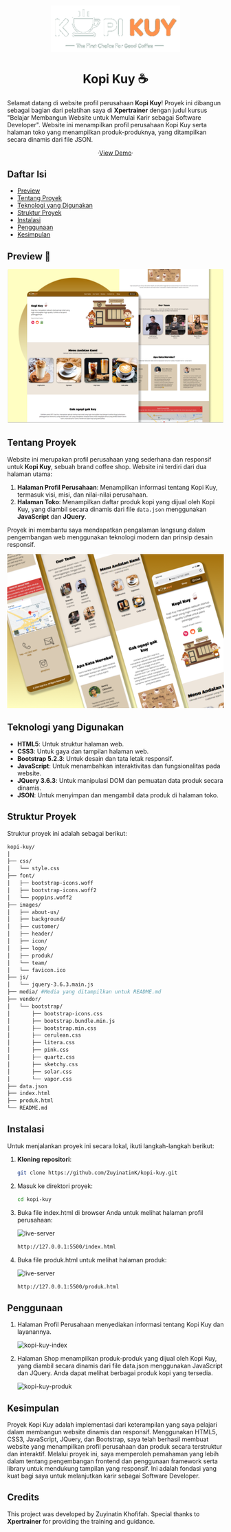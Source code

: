 <p align="center"><a href="https://github.com/ZuyinatinK/kopi-kuy"><img alt="Kopi Kuy" src="images/logo/logo_kuy.png" width="300vw"/></a></p>
<h1 align="center">Kopi Kuy ☕</h1>

Selamat datang di website profil perusahaan **Kopi Kuy**! Proyek ini dibangun sebagai bagian dari pelatihan saya di **Xpertrainer** dengan judul kursus "Belajar Membangun Website untuk Memulai Karir sebagai Software Developer". Website ini menampilkan profil perusahaan Kopi Kuy serta halaman toko yang menampilkan produk-produknya, yang ditampilkan secara dinamis dari file JSON.

<p align="center">
	·<a href="https://zuyinatink.github.io/kopi-kuy/">View Demo</a>·
</p>

## Daftar Isi

- [Preview](#preview)
- [Tentang Proyek](#tentang-proyek)
- [Teknologi yang Digunakan](#teknologi-yang-digunakan)
- [Struktur Proyek](#struktur-proyek)
- [Instalasi](#instalasi)
- [Penggunaan](#penggunaan)
- [Kesimpulan](#kesimpulan)

## Preview 🚀
![Preview](media/portofolio-kopi-kuy.png)


## Tentang Proyek

Website ini merupakan profil perusahaan yang sederhana dan responsif untuk **Kopi Kuy**, sebuah brand coffee shop. Website ini terdiri dari dua halaman utama:
1. **Halaman Profil Perusahaan**: Menampilkan informasi tentang Kopi Kuy, termasuk visi, misi, dan nilai-nilai perusahaan.
2. **Halaman Toko**: Menampilkan daftar produk kopi yang dijual oleh Kopi Kuy, yang diambil secara dinamis dari file `data.json` menggunakan **JavaScript** dan **JQuery**.

Proyek ini membantu saya mendapatkan pengalaman langsung dalam pengembangan web menggunakan teknologi modern dan prinsip desain responsif.

![Preview-2](media/portfolio-details-kopi-kuy-2.png)

## Teknologi yang Digunakan

- **HTML5**: Untuk struktur halaman web.
- **CSS3**: Untuk gaya dan tampilan halaman web.
- **Bootstrap 5.2.3**: Untuk desain dan tata letak responsif.
- **JavaScript**: Untuk menambahkan interaktivitas dan fungsionalitas pada website.
- **JQuery 3.6.3**: Untuk manipulasi DOM dan pemuatan data produk secara dinamis.
- **JSON**: Untuk menyimpan dan mengambil data produk di halaman toko.

## Struktur Proyek

Struktur proyek ini adalah sebagai berikut:
``` bash
kopi-kuy/
│
├── css/
│   └── style.css
├── font/
│   ├── bootstrap-icons.woff
│   ├── bootstrap-icons.woff2
│   └── poppins.woff2
├── images/
│   ├── about-us/
│   ├── background/
│   ├── customer/
│   ├── header/
│   ├── icon/
│   ├── logo/
│   ├── produk/
│   └── team/
│   └── favicon.ico
├── js/
│   └── jquery-3.6.3.main.js
├── media/ #Media yang ditampilkan untuk README.md
├── vendor/
│   └── bootstrap/
│       ├── bootstrap-icons.css
│       ├── bootstrap.bundle.min.js
│       ├── bootstrap.min.css
│       ├── cerulean.css
│       ├── litera.css
│       ├── pink.css
│       ├── quartz.css
│       ├── sketchy.css
│       ├── solar.css
│       └── vapor.css
├── data.json
├── index.html
├── produk.html
└── README.md
```


## Instalasi

Untuk menjalankan proyek ini secara lokal, ikuti langkah-langkah berikut:

1. **Kloning repositori**:
   ```bash
   git clone https://github.com/ZuyinatinK/kopi-kuy.git
    ```
2. Masuk ke direktori proyek:
    ```bash
    cd kopi-kuy
    ```
3. Buka file index.html di browser Anda untuk melihat halaman profil perusahaan:

    ![live-server](media/live-server.png)
    ```bash 
    http://127.0.0.1:5500/index.html
    ```
4. Buka file produk.html untuk melihat halaman produk:
    
	![live-server](media/live-server.png)
    ```bash
    http://127.0.0.1:5500/produk.html
    ```

## Penggunaan

1. Halaman Profil Perusahaan menyediakan informasi tentang Kopi Kuy dan layanannya.

    ![kopi-kuy-index](media/kopi-kuy-index.png)

2. Halaman Shop menampilkan produk-produk yang dijual oleh Kopi Kuy, yang diambil secara dinamis dari file data.json menggunakan JavaScript dan JQuery. Anda dapat melihat berbagai produk kopi yang tersedia.

    ![kopi-kuy-produk](media/kopi-kuy-produk.png)


## Kesimpulan

Proyek Kopi Kuy adalah implementasi dari keterampilan yang saya pelajari dalam membangun website dinamis dan responsif. Menggunakan HTML5, CSS3, JavaScript, JQuery, dan Bootstrap, saya telah berhasil membuat website yang menampilkan profil perusahaan dan produk secara terstruktur dan interaktif. Melalui proyek ini, saya memperoleh pemahaman yang lebih dalam tentang pengembangan frontend dan penggunaan framework serta library untuk mendukung tampilan yang responsif. Ini adalah fondasi yang kuat bagi saya untuk melanjutkan karir sebagai Software Developer.


## Credits

This project was developed by Zuyinatin Khofifah. Special thanks to **Xpertrainer** for providing the training and guidance.
